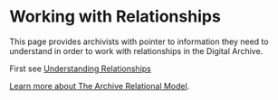# Working with Relationships

This page provides archivists with pointer to information they need to understand in order
to work with relationships in the Digital Archive.

First see [Understanding Relationships](/user/understaning-relationships)


[Learn more about The Archive Relational Model](/relationships/archive-relational-model).
